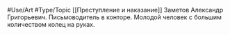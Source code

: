 #Use/Art #Type/Topic 
[[Преступление и наказание]] Заметов Александр Григорьевич.
Письмоводитель в конторе. Молодой человек с большим количеством колец на руках.